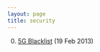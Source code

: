 ```yaml
---
layout: page
title: security
---
```


0. [5G Blacklist](/bookmark/2013/02/19/5G-blacklist.html) (19 Feb 2013) 
